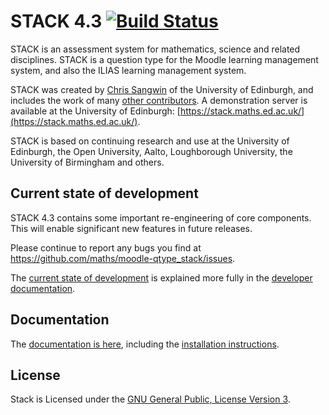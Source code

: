 # STACK 4.3 [![Build Status](https://travis-ci.org/github/maths/moodle-qtype_stack.svg?branch=master)](https://travis-ci.org/github/maths/moodle-qtype_stack/)

STACK is an assessment system for mathematics, science and related disciplines.  STACK is a question type for the Moodle learning management system, and also the ILIAS learning management system.

STACK was created by [Chris Sangwin](http://www.maths.ed.ac.uk/~csangwin/) of the University of Edinburgh, and includes the work of many [other contributors](https://github.com/maths/moodle-qtype_stack/blob/master/doc/en/About/Credits.md). A demonstration server is available at the University of Edinburgh:  [https://stack.maths.ed.ac.uk/](https://stack.maths.ed.ac.uk/).

STACK is based on continuing research and use at the University of Edinburgh, the Open University, Aalto, Loughborough University, the University of Birmingham and others.

## Current state of development

STACK 4.3 contains some important re-engineering of core components.  This will enable significant new features in future releases.

Please continue to report any bugs you find at https://github.com/maths/moodle-qtype_stack/issues.

The [current state of development](https://github.com/maths/moodle-qtype_stack/blob/master/doc/en/Developer/Development_track.md) is explained more fully in the [developer documentation](https://github.com/maths/moodle-qtype_stack/blob/master/doc/en/Developer/index.md).

## Documentation

The [documentation is here](https://github.com/maths/moodle-qtype_stack/blob/master/doc/en/index.md), including the [installation instructions](https://github.com/maths/moodle-qtype_stack/blob/master/doc/en/Installation/index.md).

## License

Stack is Licensed under the [GNU General Public, License Version 3](https://github.com/maths/moodle-qtype_stack/blob/master/COPYING.txt).
